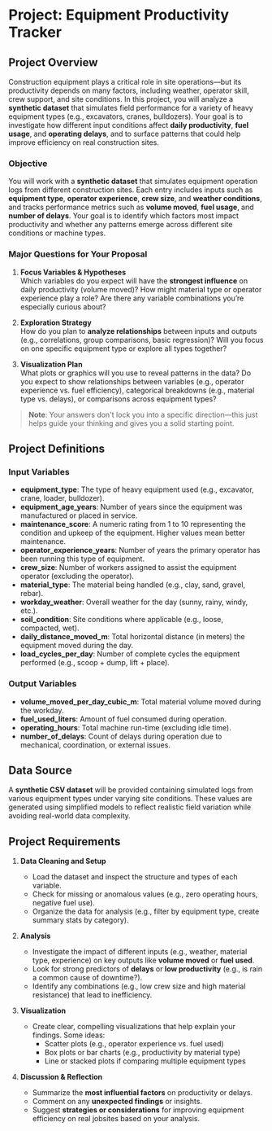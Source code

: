 # **Project: Equipment Productivity Tracker**

## **Project Overview**
Construction equipment plays a critical role in site operations—but its productivity depends on many factors, including weather, operator skill, crew support, and site conditions. In this project, you will analyze a **synthetic dataset** that simulates field performance for a variety of heavy equipment types (e.g., excavators, cranes, bulldozers). Your goal is to investigate how different input conditions affect **daily productivity**, **fuel usage**, and **operating delays**, and to surface patterns that could help improve efficiency on real construction sites.

### **Objective**
You will work with a **synthetic dataset** that simulates equipment operation logs from different construction sites. Each entry includes inputs such as **equipment type**, **operator experience**, **crew size**, and **weather conditions**, and tracks performance metrics such as **volume moved**, **fuel usage**, and **number of delays**. Your goal is to identify which factors most impact productivity and whether any patterns emerge across different site conditions or machine types.

### **Major Questions for Your Proposal**

1. **Focus Variables & Hypotheses**  
   Which variables do you expect will have the **strongest influence** on daily productivity (volume moved)? How might material type or operator experience play a role? Are there any variable combinations you’re especially curious about?

2. **Exploration Strategy**  
   How do you plan to **analyze relationships** between inputs and outputs (e.g., correlations, group comparisons, basic regression)? Will you focus on one specific equipment type or explore all types together?

3. **Visualization Plan**  
   What plots or graphics will you use to reveal patterns in the data? Do you expect to show relationships between variables (e.g., operator experience vs. fuel efficiency), categorical breakdowns (e.g., material type vs. delays), or comparisons across equipment types?

> **Note**: Your answers don't lock you into a specific direction—this just helps guide your thinking and gives you a solid starting point.

## **Project Definitions**

### **Input Variables**
- **equipment_type**: The type of heavy equipment used (e.g., excavator, crane, loader, bulldozer).  
- **equipment_age_years**: Number of years since the equipment was manufactured or placed in service.  
- **maintenance_score**: A numeric rating from 1 to 10 representing the condition and upkeep of the equipment. Higher values mean better maintenance.  
- **operator_experience_years**: Number of years the primary operator has been running this type of equipment.  
- **crew_size**: Number of workers assigned to assist the equipment operator (excluding the operator).  
- **material_type**: The material being handled (e.g., clay, sand, gravel, rebar).  
- **workday_weather**: Overall weather for the day (sunny, rainy, windy, etc.).  
- **soil_condition**: Site conditions where applicable (e.g., loose, compacted, wet).  
- **daily_distance_moved_m**: Total horizontal distance (in meters) the equipment moved during the day.  
- **load_cycles_per_day**: Number of complete cycles the equipment performed (e.g., scoop + dump, lift + place).

### **Output Variables**
- **volume_moved_per_day_cubic_m**: Total material volume moved during the workday.  
- **fuel_used_liters**: Amount of fuel consumed during operation.  
- **operating_hours**: Total machine run-time (excluding idle time).  
- **number_of_delays**: Count of delays during operation due to mechanical, coordination, or external issues.

## **Data Source**
A **synthetic CSV dataset** will be provided containing simulated logs from various equipment types under varying site conditions. These values are generated using simplified models to reflect realistic field variation while avoiding real-world data complexity.

## **Project Requirements**

1. **Data Cleaning and Setup**  
   - Load the dataset and inspect the structure and types of each variable.  
   - Check for missing or anomalous values (e.g., zero operating hours, negative fuel use).  
   - Organize the data for analysis (e.g., filter by equipment type, create summary stats by category).

2. **Analysis**  
   - Investigate the impact of different inputs (e.g., weather, material type, experience) on key outputs like **volume moved** or **fuel used**.  
   - Look for strong predictors of **delays** or **low productivity** (e.g., is rain a common cause of downtime?).  
   - Identify any combinations (e.g., low crew size and high material resistance) that lead to inefficiency.

3. **Visualization**  
   - Create clear, compelling visualizations that help explain your findings. Some ideas:
     - Scatter plots (e.g., operator experience vs. fuel used)
     - Box plots or bar charts (e.g., productivity by material type)
     - Line or stacked plots if comparing multiple equipment types

4. **Discussion & Reflection**  
   - Summarize the **most influential factors** on productivity or delays.  
   - Comment on any **unexpected findings** or insights.  
   - Suggest **strategies or considerations** for improving equipment efficiency on real jobsites based on your analysis.
